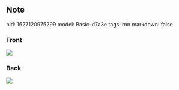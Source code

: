 ## Note
nid: 1627120975299
model: Basic-d7a3e
tags: rnn
markdown: false

### Front
<img src="paste-e18c0f9f823031726bb6fef935b77debd19d1420.jpg">

### Back
<img src="paste-2671011dce64e654b2300f45bf51d6912fd5d82e.jpg">
